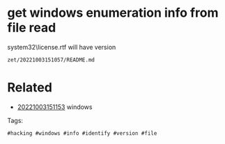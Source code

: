 # get windows enumeration info from file read

system32\license.rtf will have version

` zet/20221003151057/README.md `

# Related

- [20221003151153](/zet/20221003151153/README.md) windows

Tags:

    #hacking #windows #info #identify #version #file
